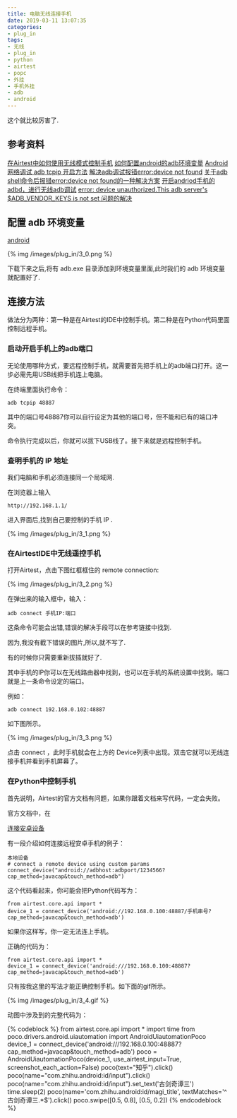 ```yaml
---
title: 电脑无线连接手机
date: 2019-03-11 13:07:35
categories:
- plug_in
tags:
- 无线
- plug_in
- python
- airtest
- popc
- 外挂
- 手机外挂
- adb
- android
---
```

这个就比较厉害了.

<!-- more -->

## 参考资料

[在Airtest中如何使用无线模式控制手机](https://www.cnblogs.com/xieqiankun/p/wireless-mode-of-poco.html)
[如何配置android的adb环境变量](https://jingyan.baidu.com/article/17bd8e52f514d985ab2bb800.html)
[Android 网络调试 adb tcpip 开启方法](https://blog.csdn.net/shawnkong/article/details/8923933)
[解决adb调试报错error:device not found](https://jingyan.baidu.com/article/e75aca857b8560142edac6a0.html)
[关于adb shell命令后报错error:device not found的一种解决方案](https://blog.csdn.net/whurs/article/details/52857647)
[开启andriod手机的adbd，进行无线adb调试](https://blog.csdn.net/killfunst/article/details/45896911)
[error: device unauthorized.This adb server's $ADB_VENDOR_KEYS is not set 问题的解决](https://blog.csdn.net/wolfking0608/article/details/79468738)

## 配置 adb 环境变量

[android](https://developer.android.com/studio)

{% img /images/plug_in/3_0.png %}

下载下来之后,将有 adb.exe 目录添加到环境变量里面,此时我们的 adb 环境变量就配置好了.

## 连接方法

做法分为两种：第一种是在Airtest的IDE中控制手机。第二种是在Python代码里面控制远程手机。

### 启动开启手机上的adb端口

无论使用哪种方式，要远程控制手机，就需要首先把手机上的adb端口打开。这一步必需先用USB线把手机连上电脑。

在终端里面执行命令：

	adb tcpip 48887
	
其中的端口号48887你可以自行设定为其他的端口号，但不能和已有的端口冲突。

命令执行完成以后，你就可以拔下USB线了。接下来就是远程控制手机。

### 查明手机的 IP 地址

我们电脑和手机必须连接同一个局域网.

在浏览器上输入

	http://192.168.1.1/
	
进入界面后,找到自己要控制的手机 IP .

{% img /images/plug_in/3_1.png %}

### 在AirtestIDE中无线遥控手机

打开Airtest，点击下图红框框住的 remote connection:

{% img /images/plug_in/3_2.png %}

在弹出来的输入框中，输入：

	adb connect 手机IP:端口
	
这条命令可能会出错,错误的解决手段可以在参考链接中找到.

因为,我没有截下错误的图片,所以,就不写了.

有的时候你只需要重新拔插就好了.

其中手机的IP你可以在无线路由器中找到，也可以在手机的系统设置中找到。端口就是上一条命令设定的端口。

例如：

	adb connect 192.168.0.102:48887

如下图所示。

{% img /images/plug_in/3_3.png %}

点击 connect ，此时手机就会在上方的 Device列表中出现。双击它就可以无线连接手机并看到手机屏幕了。

### 在Python中控制手机

首先说明，Airtest的官方文档有问题，如果你跟着文档来写代码，一定会失败。

官方文档中，在

[连接安卓设备](https://airtest.readthedocs.io/zh_CN/latest/README_MORE.html#connect-android-device)

有一段介绍如何连接远程安卓手机的例子：

	本地设备
	# connect a remote device using custom params
	connect_device("android://adbhost:adbport/1234566?cap_method=javacap&touch_method=adb")

这个代码看起来，你可能会把Python代码写为：

	from airtest.core.api import *
	device_1 = connect_device('android://192.168.0.100:48887/手机串号?cap_method=javacap&touch_method=adb')
	
如果你这样写，你一定无法连上手机。

正确的代码为：

	from airtest.core.api import *
	device_1 = connect_device('android:///192.168.0.100:48887?cap_method=javacap&touch_method=adb')
	
只有按我这里的写法才能正确控制手机。如下面的gif所示。

{% img /images/plug_in/3_4.gif %}

动图中涉及到的完整代码为：

{% codeblock %}
from airtest.core.api import *
import time
from poco.drivers.android.uiautomation import AndroidUiautomationPoco
device_1 = connect_device('android:///192.168.0.100:48887?cap_method=javacap&touch_method=adb')
poco = AndroidUiautomationPoco(device_1, use_airtest_input=True, screenshot_each_action=False)
poco(text="知乎").click()
poco(name="com.zhihu.android:id/input").click()
poco(name="com.zhihu.android:id/input").set_text('古剑奇谭三')
time.sleep(2)
poco(name='com.zhihu.android:id/magi_title', textMatches='^古剑奇谭三.*$').click()
poco.swipe([0.5, 0.8], [0.5, 0.2])
{% endcodeblock %}






























